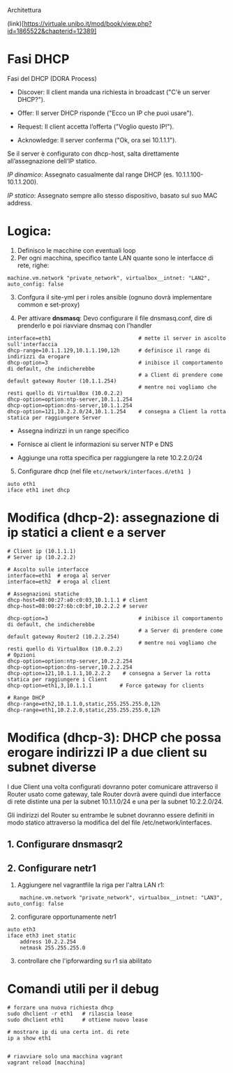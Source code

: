 Architettura

(link)[https://virtuale.unibo.it/mod/book/view.php?id=1865522&chapterid=12389]

# Fasi DHCP

Fasi del DHCP (DORA Process)

- Discover: Il client manda una richiesta in broadcast ("C'è un server DHCP?").

- Offer: Il server DHCP risponde ("Ecco un IP che puoi usare").

- Request: Il client accetta l’offerta ("Voglio questo IP!").

- Acknowledge: Il server conferma ("Ok, ora sei 10.1.1.1").

Se il server è configurato con dhcp-host, salta direttamente all’assegnazione dell’IP statico.

*IP dinamico*: Assegnato casualmente dal range DHCP (es. 10.1.1.100-10.1.1.200).

*IP statico*: Assegnato sempre allo stesso dispositivo, basato sul suo MAC address.



# Logica:
1. Definisco le macchine con eventuali loop
2. Per ogni macchina, specifico tante LAN quante sono le interfacce di rete, righe:

```
machine.vm.network "private_network", virtualbox__intnet: "LAN2", auto_config: false
```

3. Confgura il site-yml per i roles ansible (ognuno dovrà implementare common e set-proxy)

4. Per attivare **dnsmasq**:
Devo configurare il file dnsmasq.conf, dire di prenderlo e poi riavviare dnsmaq con l'handler

```
interface=eth1                            # mette il server in ascolto sull'interfaccia
dhcp-range=10.1.1.129,10.1.1.190,12h      # definisce il range di indirizzi da erogare
dhcp-option=3                             # inibisce il comportamento di default, che indicherebbe 
                                          # a Client di prendere come default gateway Router (10.1.1.254) 
                                          # mentre noi vogliamo che resti quello di VirtualBox (10.0.2.2)
dhcp-option=option:ntp-server,10.1.1.254
dhcp-option=option:dns-server,10.1.1.254
dhcp-option=121,10.2.2.0/24,10.1.1.254    # consegna a Client la rotta statica per raggiungere Server
```

- Assegna indirizzi in un range specifico

- Fornisce ai client le informazioni su server NTP e DNS

- Aggiunge una rotta specifica per raggiungere la rete 10.2.2.0/24

5. Configurare dhcp (nel file ```etc/network/interfaces.d/eth1 ``` )

```
auto eth1
iface eth1 inet dhcp
```

# Modifica (dhcp-2): assegnazione di ip statici a client e a server

```
# Client ip (10.1.1.1)
# Server ip (10.2.2.2)

# Ascolto sulle interfacce
interface=eth1  # eroga al server
interface=eth2  # eroga al client

# Assegnazioni statiche
dhcp-host=08:00:27:a0:c0:03,10.1.1.1 # client
dhcp-host=08:00:27:6b:c0:bf,10.2.2.2 # server

dhcp-option=3                             # inibisce il comportamento di default, che indicherebbe 
                                          # a Server di prendere come default gateway Router2 (10.2.2.254) 
                                          # mentre noi vogliamo che resti quello di VirtualBox (10.0.2.2)
# Opzioni
dhcp-option=option:ntp-server,10.2.2.254
dhcp-option=option:dns-server,10.2.2.254
dhcp-option=121,10.1.1.1,10.2.2.2    # consegna a Server la rotta statica per raggiungere i Client
dhcp-option=eth1,3,10.1.1.1         # Force gateway for clients

# Range DHCP
dhcp-range=eth2,10.1.1.0,static,255.255.255.0,12h
dhcp-range=eth1,10.2.2.0,static,255.255.255.0,12h
```

# Modifica (dhcp-3): DHCP che possa erogare indirizzi IP a due client su subnet diverse

I due Client una volta configurati dovranno poter comunicare attraverso il Router usato 
come gateway, tale Router dovrà avere quindi due interfacce di rete distinte una per la 
subnet 10.1.1.0/24 e una per la subnet 10.2.2.0/24. 

Gli indirizzi del Router su entrambe le subnet dovranno essere definiti in modo statico 
attraverso la modifica del del file /etc/network/interfaces. 

## 1. Configurare dnsmasqr2




## 2. Configurare netr1

1. Aggiungere nel vagrantfile la riga per l'altra LAN r1: 
```
    machine.vm.network "private_network", virtualbox__intnet: "LAN3", auto_config: false
```
2. configurare opportunamente netr1
```
auto eth3
iface eth3 inet static
    address 10.2.2.254
    netmask 255.255.255.0
```

3. controllare che l'ipforwarding su r1 sia abilitato 



# Comandi utili per il debug
```
# forzare una nuova richiesta dhcp
sudo dhclient -r eth1   # rilascia lease
sudo dhclient eth1      # ottiene nuovo lease

# mostrare ip di una certa int. di rete
ip a show eth1


# riavviare solo una macchina vagrant
vagrant reload [macchina]
```
